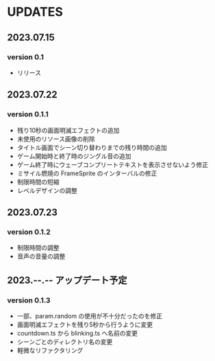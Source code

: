 # UPDATES

## 2023.07.15
### version 0.1
* リリース

## 2023.07.22
### version 0.1.1
* 残り10秒の画面明滅エフェクトの追加
* 未使用のリソース画像の削除
* タイトル画面でシーン切り替わりまでの残り時間の追加
* ゲーム開始時と終了時のジングル音の追加
* ゲーム終了時にウェーブコンプリートテキストを表示させないよう修正
* ミサイル燃焼の FrameSprite のインターバルの修正
* 制限時間の短縮
* レベルデザインの調整

## 2023.07.23
### version 0.1.2
* 制限時間の調整
* 音声の音量の調整

## 2023.--.-- アップデート予定
### version 0.1.3
* 一部、param.random の使用が不十分だったのを修正
* 画面明滅エフェクトを残り5秒から行うように変更
* countdown.ts から blinking.ts へ名前の変更
* シーンごとのディレクトリ名の変更
* 軽微なリファクタリング
